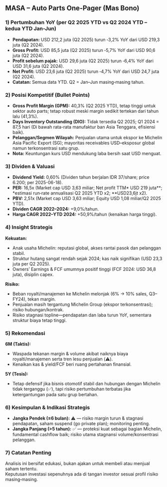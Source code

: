 ## MASA – Auto Parts One‑Pager (Mas Bono)

### 1) Pertumbuhan YoY (per Q2 2025 YTD vs Q2 2024 YTD – kedua YTD Jan-Jun)
- **Pendapatan:** USD 212,2 juta (Q2 2025) turun ‑3,2% YoY dari USD 219,3 juta (Q2 2024).
- **Gross Profit:** USD 85,5 juta (Q2 2025) turun ‑5,7% YoY dari USD 90,6 juta (Q2 2024).
- **Profit sebelum pajak:** USD 29,6 juta (Q2 2025) turun ‑6,4% YoY dari USD 31,6 juta (Q2 2024).
- **Net Profit:** USD 23,6 juta (Q2 2025) turun ‑4,7% YoY dari USD 24,7 juta (Q2 2024).
- **Catatan:** Semua data YTD. Q2 = Jan–Jun masing‑masing tahun.

### 2) Posisi Kompetitif (Bullet Points)
- **Gross Profit Margin (GPM):** 40,3% (Q2 2025 YTD), tetap tinggi untuk sektor auto parts; tetap robust meski margin sedikit tertekan dari tahun lalu (41,3%).
- **Days Inventory Outstanding (DIO):** Tidak tersedia Q2 2025; Q1 2024 = 87,5 hari (Di bawah rata-rata manufaktur ban Asia Tenggara, efisiensi baik).
- **Pelanggan/Segmen Wilayah:** Penjualan utama untuk ekspor ke Michelin Asia Pacific Export (SG); mayoritas receivables USD–eksposur global namun terkonsentrasi satu grup.
- **Nota:** Keuntungan kurs USD mendukung laba bersih saat USD menguat.

### 3) Dividen & Valuasi
- **Dividend Yield:** 0,60% (Dividen tahun berjalan IDR 37/share; price 6.200; per 2025-06-18).
- **PER:** 16,5x (Market cap USD 3,63 miliar; Net profit TTM* USD 219 juta**; *estimasi run‑rate annualisasi Q2 2025 YTD x2; **USD23,6jt x2).
- **PBV:** 2,51x (Market cap USD 3,63 miliar; Equity USD 1,08 miliar/Q2 2025 YTD).
- **Dividen CAGR 2022–2024:** +9,0%/tahun.
- **Harga CAGR 2022–YTD 2024:** +50,9%/tahun (kenaikan harga tinggi).

### 4) Insight Strategis
**Kekuatan:**  
- Anak usaha Michelin: reputasi global, akses rantai pasok dan pelanggan stabil.
- Struktur hutang sangat rendah sejak 2024; kas naik signifikan (USD 23,3 juta per Q2 2025).
- Owners’ Earnings & FCF umumnya positif tinggi (FCF 2024: USD 36,8 juta), disiplin capex.

**Risiko:**  
- Beban royalti/manajemen ke Michelin melonjak (6% → 10% sales, Q3–FY24), tekan margin.
- Penjualan masih tergantung Michelin Group (ekspor terkonsentrasi); risiko hubungan/kontrak.
- Risiko stagnasi topline—pendapatan dan laba turun YoY, sementara struktur biaya tetap tinggi.

### 5) Rekomendasi
**6M (Taktis):**  
- Waspada tekanan margin & volume akibat naiknya biaya royalti/manajemen serta tren lesu penjualan (⚠️).
- Kenaikan kas & yield/FCF beri ruang pertahanan finansial.

**5Y (Tesis):**  
- Tetap defensif jika bisnis otomotif stabil dan hubungan dengan Michelin tidak terganggu (✅), tapi risiko pertumbuhan terbatas jika ketergantungan pada satu grup bertahan.

### 6) Kesimpulan & Indikasi Strategis
- **Jangka Pendek (≤6 bulan):** ⚠️ — risiko margin turun & stagnasi pendapatan, saham suspend (go private plan); monitoring penting.
- **Jangka Panjang (>5 tahun):** ✅ — proteksi kuat sebagai bagian Michelin, fundamental cashflow baik; risiko utama stagnansi volume/konsentrasi pelanggan.

### 7) Catatan Penting
Analisis ini bersifat edukasi, bukan ajakan untuk membeli atau menjual saham tertentu.  
Keputusan investasi sepenuhnya ada di tangan investor sesuai profil risiko masing‑masing.